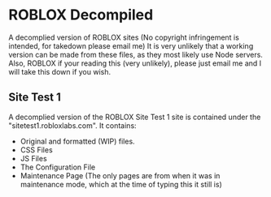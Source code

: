 # ROBLOX Decompiled
A decomplied version of ROBLOX sites (No copyright infringement is intended, for takedown please email me)
It is very unlikely that a working version can be made from these files, as they most likely use Node servers.
Also, ROBLOX if your reading this (very unlikely), please just email me and I will take this down if you wish.

## Site Test 1
A decomplied version of the ROBLOX Site Test 1 site is contained under the "sitetest1.robloxlabs.com".
It contains:
- Original and formatted (WIP) files.
- CSS Files
- JS Files
- The Configuration File
- Maintenance Page
(The only pages are from when it was in maintenance mode, which at the time of typing this it still is)
